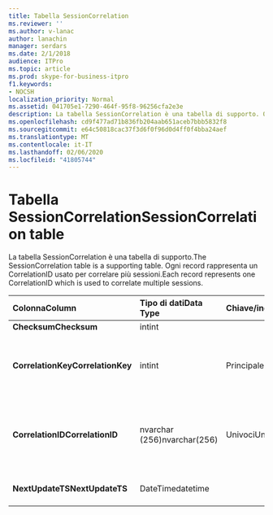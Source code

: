 ```yaml
---
title: Tabella SessionCorrelation
ms.reviewer: ''
ms.author: v-lanac
author: lanachin
manager: serdars
ms.date: 2/1/2018
audience: ITPro
ms.topic: article
ms.prod: skype-for-business-itpro
f1.keywords:
- NOCSH
localization_priority: Normal
ms.assetid: 041705e1-7290-464f-95f8-96256cfa2e3e
description: La tabella SessionCorrelation è una tabella di supporto. Ogni record rappresenta un CorrelationID usato per correlare più sessioni.
ms.openlocfilehash: cd9f477ad71b836fb204aab651aceb7bbb5832f8
ms.sourcegitcommit: e64c50818cac37f3d6f0f96d0d4ff0f4bba24aef
ms.translationtype: MT
ms.contentlocale: it-IT
ms.lasthandoff: 02/06/2020
ms.locfileid: "41805744"
---
```

# <a name="sessioncorrelation-table"></a><span data-ttu-id="8c5f6-104">Tabella SessionCorrelation</span><span class="sxs-lookup"><span data-stu-id="8c5f6-104">SessionCorrelation table</span></span>
 
<span data-ttu-id="8c5f6-105">La tabella SessionCorrelation è una tabella di supporto.</span><span class="sxs-lookup"><span data-stu-id="8c5f6-105">The SessionCorrelation table is a supporting table.</span></span> <span data-ttu-id="8c5f6-106">Ogni record rappresenta un CorrelationID usato per correlare più sessioni.</span><span class="sxs-lookup"><span data-stu-id="8c5f6-106">Each record represents one CorrelationID which is used to correlate multiple sessions.</span></span> 
  
|<span data-ttu-id="8c5f6-107">**Colonna**</span><span class="sxs-lookup"><span data-stu-id="8c5f6-107">**Column**</span></span>|<span data-ttu-id="8c5f6-108">**Tipo di dati**</span><span class="sxs-lookup"><span data-stu-id="8c5f6-108">**Data Type**</span></span>|<span data-ttu-id="8c5f6-109">**Chiave/indice**</span><span class="sxs-lookup"><span data-stu-id="8c5f6-109">**Key/Index**</span></span>|<span data-ttu-id="8c5f6-110">**Dettagli**</span><span class="sxs-lookup"><span data-stu-id="8c5f6-110">**Details**</span></span>|
|:-----|:-----|:-----|:-----|
|<span data-ttu-id="8c5f6-111">**Checksum**</span><span class="sxs-lookup"><span data-stu-id="8c5f6-111">**Checksum**</span></span> <br/> |<span data-ttu-id="8c5f6-112">int</span><span class="sxs-lookup"><span data-stu-id="8c5f6-112">int</span></span>  <br/> |||
|<span data-ttu-id="8c5f6-113">**CorrelationKey**</span><span class="sxs-lookup"><span data-stu-id="8c5f6-113">**CorrelationKey**</span></span> <br/> |<span data-ttu-id="8c5f6-114">int</span><span class="sxs-lookup"><span data-stu-id="8c5f6-114">int</span></span>  <br/> |<span data-ttu-id="8c5f6-115">Principale</span><span class="sxs-lookup"><span data-stu-id="8c5f6-115">Primary</span></span>  <br/> |<span data-ttu-id="8c5f6-116">Numero univoco che identifica questo server di conferenza A/V.</span><span class="sxs-lookup"><span data-stu-id="8c5f6-116">Unique number identifying this A/V Conferencing Server.</span></span>  <br/> |
|<span data-ttu-id="8c5f6-117">**CorrelationID**</span><span class="sxs-lookup"><span data-stu-id="8c5f6-117">**CorrelationID**</span></span> <br/> |<span data-ttu-id="8c5f6-118">nvarchar (256)</span><span class="sxs-lookup"><span data-stu-id="8c5f6-118">nvarchar(256)</span></span>  <br/> |<span data-ttu-id="8c5f6-119">Univoci</span><span class="sxs-lookup"><span data-stu-id="8c5f6-119">Unique</span></span>  <br/> |<span data-ttu-id="8c5f6-120">Le sessioni correlate avranno lo stesso ID di correlazione.</span><span class="sxs-lookup"><span data-stu-id="8c5f6-120">Sessions that are correlated will have the same correlation ID.</span></span>  <br/> |
|<span data-ttu-id="8c5f6-121">**NextUpdateTS**</span><span class="sxs-lookup"><span data-stu-id="8c5f6-121">**NextUpdateTS**</span></span> <br/> |<span data-ttu-id="8c5f6-122">DateTime</span><span class="sxs-lookup"><span data-stu-id="8c5f6-122">datetime</span></span>  <br/> | <br/> |<span data-ttu-id="8c5f6-123">Solo per uso interno.</span><span class="sxs-lookup"><span data-stu-id="8c5f6-123">For internal use only.</span></span>  <br/> |
   


